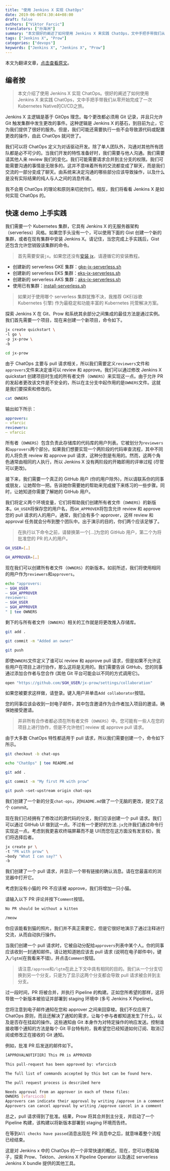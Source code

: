 ```yaml
---
title: "使用 Jenkins X 实现 ChatOps"
date: 2019-06-06T4:30:44+08:00
draft: false
authors: ["Viktor Farcic"]
translators: ["孙海洲"]
summary: "本文很好的阐述了如何使用 Jenkins X 来实践 ChatOps，文中手把手带我们从零开始完成了一次 Kubernetes Native的CI/CD之旅。"
tags: ["Jenkins X", "Prow"]
categories: ["devops"]
keywords: ["Jenkins X", "Jenkins X", "Prow"]
---
```


本文为翻译文章，[点击查看原文](https://technologyconversations.com/2019/04/24/implementing-chatops-with-jenkins-x/)。

## 编者按

> 本文介绍了使用 Jenkins X 实现 ChatOps。很好的阐述了如何使用 Jenkins X 来实践 ChatOps，文中手把手带我们从零开始完成了一次 Kubernetes Native的CI/CD之旅。

Jenkins X 主逻辑是基于 GitOps 理念。每个更改都必须用 Git 记录，并且只允许 Git 触发集群中发生更改的事件。这种逻辑是 Jenkins X 的基石，到目前为止，它为我们提供了很好的服务。但是，我们可能还需要执行一些不会导致源代码或配置更改的操作，由此 ChatOps 就问世了。

我们可以将 ChatOps 定义为对话驱动开发。除了单人团队外，沟通对其他所有团队都是必不可少的。当我们开发的特性准备好时，我们需要与他人沟通。我们需要请其他人来 review 我们的变化。我们可能需要请求合并到主分支的权限。我们可能需要沟通的事情是无限多的。这并不意味着所有的交流都变成了聊天，而是我们交流的一部分变成了聊天。由系统来决定沟通的哪些部分应该导致操作，以及什么是没有实际结果的纯人与人之间的消息传递。

我不会用 ChatOps 的理论和原则来叨扰你们。相反，我们将看看 Jenkins X 是如何实现 ChatOps 的。

## 快速 demo 上手实践

我们需要一个 Kubernetes 集群，它具有 Jenkins X 的无服务器架构（serverless）风格。如果您手头没有一个，可以使用下面的 Gist 创建一个新的集群，或者在现有集群中安装 Jenkins X。请记住，当您完成上手实践后，Gist 还包含允许您销毁该集群的命令。

> 首先需要安装`jx`。如果您还没有[安装 jx](https://jenkins-x.io/getting-started/install/)，请遵循它的安装教程。

* 创建新的 serverless GKE 集群：[gke-jx-serverless.sh](https://gist.github.com/vfarcic/a04269d359685bbd00a27643b5474ace)
* 创建新的 serverless EKS 集群：[eks-jx-serverless.sh](https://gist.github.com/vfarcic/69a4cbc65d8cb122d890add5997c463b)
* 创建新的 serverless AKS 集群：[aks-jx-serverless.sh](https://gist.github.com/vfarcic/a7cb7a28b7e84590fbb560b16a0ee98c)
* 使用已有集群：[install-serverless.sh](https://gist.github.com/vfarcic/f592c72486feb0fb1301778de08ba31d)

> 如果对于使用哪个 serverless 集群犹豫不决，我推荐 GKE(谷歌 Kubernetes 引擎) 作为最稳定和功能丰富的 Kubernetes 托管解决方案。

探索 Jenkins X 在 Git、Prow 和系统其余部分之间集成的最佳方法是通过实例。我们首先需要一个项目，现在来创建一个新项目，命令如下。

```bash
jx create quickstart \
-l go \
-p jx-prow \
-b

cd jx-prow
```

由于 ChatOps 主要与 pull 请求相关，所以我们需要定义`reviewers`文件和`approvers`文件来决定谁可以 review 和 approve。我们可以通过修改 Jenkins X quickstart 创建项目时生成的所有者文件（`OWNERS`）来实现这一点。由于允许 PR 的发起者更改该文件是不安全的，所以在主分支中起作用的是`OWNERS`文件。这就是我们要探索和修改的。

```bash
cat OWNERS
```

输出如下所示：

```yaml
approvers:
– vfarcic
reviewers:
– vfarcic
```

所有者（`OWNERS`）包含负责此存储库的代码库的用户列表。它被划分为`reviewers`和`approvers`两个部分。如果我们想要实现一个两阶段的代码审查流程，其中不同的人将负责 review 和 approve pull 请求，这种分割是有用的。然而，这两个角色通常由相同的人执行，所以 Jenkins X 没有两阶段的开箱即用的评审过程 (尽管可以更改)。

接下来，我们需要一个真正的 GitHub 用户 (你的用户除外)，所以请联系你的同事或朋友，让她帮你一把。告诉她你需要她的帮助来完成接下来练习的一些步骤。同时，让她知道你需要了解她的 GitHub 用户。

我们将定义两个环境变量，它们将帮助我们创建所有者文件（`OWNERS`）的新版本。`GH_USER`将保存您的用户名，而`GH_APPROVER`将包含允许 review 和 approve 您的 pull 请求的人的用户。通常，我们会有多个 approver，这样 review 和 approval 任务就会分布到整个团队中。出于演示的目的，你们两个应该足够了。

> 在执行以下命令之前，请替换第一个[…]为您的 GitHub 用户，第二个为将批准您的 PR 的人的用户。

```bash
GH_USER=[…]

GH_APPROVER=[…]
```

现在我们可以创建所有者文件（`OWNERS`）的新版本。如前所述，我们将使用相同的用户作为`reviewers`和`approvers`。

```bash
echo "approvers:
– $GH_USER
– $GH_APPROVER
reviewers:
– $GH_USER
– $GH_APPROVER
" | tee OWNERS
```

剩下的与所有者文件（`OWNERS`）相关的工作就是将更改推入存储库。

```bash
git add .

git commit -m "Added an owner"

git push
```

即使`OWNERS`文件定义了谁可以 review 和 approve pull 请求，但是如果不允许这些用户在项目上进行协作，那么这将是无用的。我们需要告诉 GitHub，您的同事通过添加合作者与您合作 (其他 Git 平台可能会以不同的方式调用它)。

```bash
open "https://github.com/$GH_USER/jx-prow/settings/collaboration"
```

如果您被要求这样做，请登录。键入用户并单击`Add collaborator`按钮。

您的同事应该会收到一封电子邮件，其中包含邀请作为合作者加入项目的邀请。确保她接受邀请。

> 并非所有合作者都必须在所有者文件（`OWNERS`）中。您可能有一些人在您的项目上进行协作，但是不允许他们 review 或 approve pull 请求。

由于大多数 ChatOps 特性都适用于 pull 请求，所以我们需要创建一个，命令如下所示。

```bash
git checkout -b chat-ops

echo "ChatOps" | tee README.md

git add .

git commit -m "My first PR with prow"

git push –set-upstream origin chat-ops
```

我们创建了一个新的分支`chat-ops`，对`README.md`做了一个无脑的更改，提交了这个 commit。

现在我们已经拥有了修改过的源代码的分支，我们应该创建一个 pull 请求。我们可以通过 GitHub UI 做到这一点。不过有一个更好的方法`.jx`允许我们通过命令行实现这一点。考虑到我更喜欢终端屏幕而不是 UI(而您在这方面没有发言权)，我们将选择后者。

```bash
jx create pr \
-t "PR with prow" \
–body "What I can say?" \
-b
```

我们创建了一个 pull 请求，并显示一个带有链接的确认消息。请在您最喜欢的浏览器中打开它。

考虑到没有小猫的 PR 不应该被 approve，我们将增加一只小猫。

请输入以下 PR 评论并按下`Comment`按钮。

```bash
No PR should be without a kitten

/meow
```

你应该能看到猫的照片。我们并不真正需要它，但是它很好地演示了通过注释进行交流，从而自动执行操作。

当我们创建一个 pull 请求时，它被自动分配给`approvers`列表中某个人。你的同事应该收到一封通知邮件。请让她知道她应该去 pull 请求 (说明在电子邮件中)，键入`/lgtm`(在我看来不错)，并点击`Comment`按钮。

> 请注意`/approve`和`/lgtm`在此上下文中具有相同的目的。我们从一个分支切换到另一个分支，只是为了显示这两个分支都会导致 pull 请求被合并到主分支。

过一段时间，PR 将被合并，并执行 Pipeline 的构建。正如您所希望的那样，这将导致一个新版本被验证并部署到 staging 环境中 (多亏 Jenkins X Pipeline)。

您将注意到电子邮件通知在您和 approver 之间来回穿梭。我们不仅应用了 ChatOps 原则，而且还解决了通知的需求，让每个参与者都知道发生了什么，以及是否存在挂起的操作。这些通知由 Git 本身作为对特定操作的响应发送。控制谁接收哪个通知的方法是每个 Git 平台特有的，我希望您已经知道如何订阅、取消订阅或修改正在接收的 Git 通知。

例如，批准 PR 后发送的邮件如下。

```bash
[APPROVALNOTIFIER] This PR is APPROVED

This pull-request has been approved by: vfarciccb

The full list of commands accepted by this bot can be found here.

The pull request process is described here

Needs approval from an approver in each of these files:
OWNERS [vfarciccb]
Approvers can indicate their approval by writing /approve in a comment
Approvers can cancel approval by writing /approve cancel in a comment
```

总之，pull 请求得到了批准。结果，Prow 将其合并到主分支，并启动了一个 Pipeline 构建，该构建以将新版本部署到 staging 环境而告终。

在等到`All checks have passed`消息出现在 PR 消息中之后，就意味着整个流程已经结束。

这是对 Jenkins x 中的 ChatOps 的一个非常快速的概述。现在，您可以卷起袖子，探索 Prow、Tekton、Jenkins X Pipeline Operator 以及通过 serverless Jenkins X bundle 提供的其他工具。
